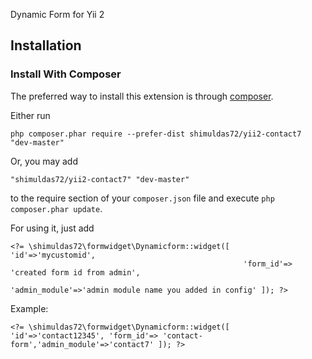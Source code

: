 Dynamic Form for Yii 2


Installation
------------

### Install With Composer

The preferred way to install this extension is through [composer](http://getcomposer.org/download/).

Either run

```
php composer.phar require --prefer-dist shimuldas72/yii2-contact7 "dev-master"
```

Or, you may add

```
"shimuldas72/yii2-contact7" "dev-master"
```

to the require section of your `composer.json` file and execute `php composer.phar update`.

For using it, just add 
```
<?= \shimuldas72\formwidget\Dynamicform::widget([   'id'=>'mycustomid', 
													'form_id'=> 'created form id from admin',
													'admin_module'=>'admin module name you added in config' ]); ?>
```
Example:
```
<?= \shimuldas72\formwidget\Dynamicform::widget([ 'id'=>'contact12345', 'form_id'=> 'contact-form','admin_module'=>'contact7' ]); ?>
```

